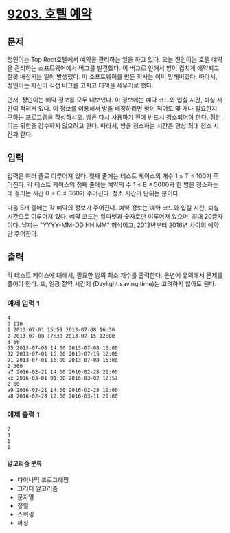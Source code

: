 # [9203. 호텔 예약](https://www.acmicpc.net/problem/9203)
 
## 문제

정인이는 Top Root호텔에서 예약을 관리하는 일을 하고 있다. 오늘 정인이는 호텔 예약을 관리하는 소프트웨어에서 버그를 발견했다. 이 버그로 인해서 방이 겹치게 예약되고 잘못 배정되는 일이 발생했다. 이 소프트웨어를 만든 회사는 이미 망해버렸다. 따라서, 정인이는 자신이 직접 버그를 고치고 대책을 세우기로 했다.

먼저, 정인이는 예약 정보를 모두 내보냈다. 이 정보에는 예약 코드와 입실 시간, 퇴실 시간이 적혀져 있다. 이 정보를 이용해서 방을 배정하려면 방이 적어도 몇 개나 필요한지 구하는 프로그램을 작성하시오. 방은 다시 사용하기 전에 반드시 청소되어야 한다. 정인이는 위험을 감수하지 않으려고 한다. 따라서, 방을 청소하는 시간은 항상 최대 청소 시간과 같다.

## 입력

입력은 여러 줄로 이루어져 있다. 첫째 줄에는 테스트 케이스의 개수 1 ≤ T ≤ 100가 주어진다. 각 테스트 케이스의 첫째 줄에는 예약의 수 1 ≤ B ≤ 5000와 한 방을 청소하는데 걸리는 시간 0 ≤ C ≤ 360가 주어진다. 청소 시간의 단위는 분이다.

다음 B개 줄에는 각 예약의 정보가 주어진다. 예약 정보는 예약 코드와 입실 시간, 퇴실 시간으로 이루어져 있다. 예약 코드는 알파벳과 숫자로만 이루어져 있으며, 최대 20글자이다. 날짜는 "YYYY-MM-DD HH:MM" 형식이고, 2013년부터 2016년 사이의 예약만 주어진다.

## 출력

각 테스트 케이스에 대해서, 필요한 방의 최소 개수를 출력한다. 윤년에 유의해서 문제를 풀어야 한다. 또, 일광 절약 시간제 (Daylight saving time)는 고려하지 않아도 된다. 

### 예제 입력 1 

```
4
2 120
1 2013-07-01 15:59 2013-07-08 16:30
2 2013-07-08 17:30 2013-07-15 12:00
3 60
65 2013-07-08 14:30 2013-07-08 16:00
32 2013-07-01 16:00 2013-07-15 12:00
91 2013-07-01 16:00 2013-07-08 15:00
2 360
a7 2016-02-21 14:00 2016-02-28 21:00
xx 2016-03-01 01:00 2016-03-02 12:57
2 60
a9 2016-02-21 14:00 2016-02-28 11:00
a8 2016-02-28 12:00 2016-03-11 21:00
```

### 예제 출력 1 

```
2
3
1
1
```

#### 알고리즘 분류

- 다이나믹 프로그래밍
- 그리디 알고리즘
- 문자열
- 정렬
- 스위핑
- 파싱